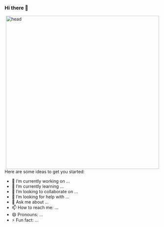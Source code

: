 ### Hi there 👋

<img align="right" alt="head" width="500px" src="https://user-images.githubusercontent.com/67298046/90579796-13653d00-e195-11ea-9aca-63355eeed649.png" /> 


Here are some ideas to get you started:

- 🔭 I’m currently working on ...
- 🌱 I’m currently learning ...
- 👯 I’m looking to collaborate on ...
- 🤔 I’m looking for help with ...
- 💬 Ask me about ...
- 📫 How to reach me: ...
- 😄 Pronouns: ...
- ⚡ Fun fact: ...
